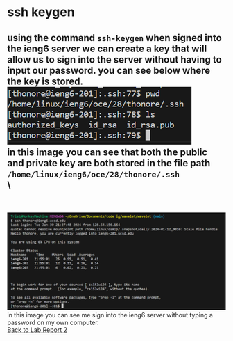 # ssh keygen
using the command `ssh-keygen` when signed into the ieng6 server we can create a key that will allow us to sign into the server without having to input our password. you can see below where the key is stored.\
![image](lalalalala)
\
in this image you can see that both the public and private key are both stored in the file path `/home/linux/ieng6/oce/28/thonore/.ssh`\
\
---
\
\
![image](image_2024-01-30_220126563.png)
in this image you can see me sign into the ieng6 server without typing a password on my own computer.
\
[Back to Lab Report 2](labReport2.md)
